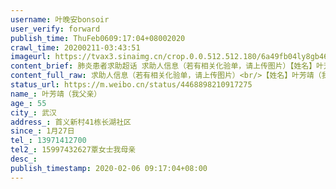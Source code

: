 ```yaml
---
username: 叶晚安bonsoir
user_verify: forward
publish_time: ThuFeb0609:17:04+08002020
crawl_time: 20200211-03:43:51
imageurl: https://tvax3.sinaimg.cn/crop.0.0.512.512.180/6a49fb04ly8gb46i8wd05j20e80e80t1.jpg?KID=imgbed,tva&Expires=1581374075&ssig=y0UPWB6kFl,http://n.sinaimg.cn/photo/5213b46e/20181127/timeline_card_small_super_default.png,https://wx1.sinaimg.cn/orj360/6a49fb04ly1gbmeo6hin0j20mi0u0aea.jpg,https://wx2.sinaimg.cn/orj360/6a49fb04ly1gbmeojzchoj22c0340e82.jpg,https://wx4.sinaimg.cn/orj360/6a49fb04ly1gbmeonxf71j20u00u0wfz.jpg,https://wx1.sinaimg.cn/orj360/6a49fb04ly1gbmeovidqcj20u00u0dn1.jpg,https://wx4.sinaimg.cn/orj360/6a49fb04ly1gbmeo5m2enj20u00u0wfh.jpg,https://wx4.sinaimg.cn/orj360/6a49fb04ly1gbmeo5zf9wj20u00u0ad3.jpg,https://wx3.sinaimg.cn/orj360/6a49fb04ly1gbmeo6tcyvj20u00u0401.jpg
content_brief: 肺炎患者求助超话 求助人信息（若有相关化验单，请上传图片）【姓名】叶芳靖（我父亲）【年龄】55【所在城市】武汉【所在小区、社区】首义新村41栋 长湖社区【患病时间】1月27日【联系方式】13971412700 【其他紧急联系人】15997432627覃女士我母亲【病情描述】【1月26日】父亲开始咳嗽， ...全文
content_full_raw: 求助人信息（若有相关化验单，请上传图片）<br/>【姓名】叶芳靖（我父亲）<br/>【年龄】55<br/>【所在城市】武汉<br/>【所在小区、社区】首义新村41栋长湖社区<br/>【患病时间】1月27日<br/>【联系方式】13971412700<br/>【其他紧急联系人】15997432627覃女士我母亲<br/>【病情描述】<br/>【1月26日】父亲开始咳嗽，胸闷，呼吸不畅。<br/>【1月27日】于社区医院就诊，拍ct，采血。但无试剂盒，无法确诊。医生建议居家隔离。<br/>【之后几天】父亲连续几天低烧，胸闷，咳嗽，乏力，没有食欲。我和母亲多次与社区联系求助，但被告知社区人员只能上报和登记。联系多家医院也被告知没有床位，患者只能自救。期间父亲又一次去了三医院再一次进行检查，结果是病情变得恶劣，双肺多发感染病灶，患者高度疑似。但人民医院和三医院依旧无法给父亲确诊。仍旧只能在家自行隔离。<br/>【2月2日】社区发了试剂盒，父亲终于等到了希望可以于6日确诊拿到结果。<br/>【2月6日】在等待结果的这几天，父亲依旧发热咳嗽，呼吸极度不畅，并且开始拉水样便，目前十分虚弱，尤其今早，父亲脉搏微弱，心跳十分缓慢，全身冰冷，说话接不上气。父亲现在十分绝望，我们极力安慰父亲，但交谈中他已经有了轻生的念头。<br/>我和妈妈心在十分焦急和痛心，多次联系医院和社区无果，120也告诉我们他们无能为力，他们只能把病人放到发热门诊，并不能保证让医院对患者得到有效救治。<br/>【🙏🙏🙏】无奈之下寻求广大好心网友们的帮助，希望有好心人能救救我爸爸！救救我爸爸吧！求求大家了！<ahref='/n/央视新闻'>@央视新闻</a><ahref='/n/武汉晚报'>@武汉晚报</a><ahref='/n/楚天都市报'>@楚天都市报</a><ahref='/n/今日头条'>@今日头条</a><ahref='/n/12345'>@12345</a><ahref='/n/凤凰网'>@凤凰网</a><adata-url="http://t.cn/z82he9j"href="http://weibo.com/p/100101B2094757D06BA2F44893"data-hide=""><spanclass='url-icon'><imgstyle='width:1rem;height:1rem'src='https://h5.sinaimg.cn/upload/2015/09/25/3/timeline_card_small_location_default.png'></span><spanclass="surl-text">武汉·武汉首义路</span></a>
status_url: https://m.weibo.cn/status/4468898210917275
name_: 叶芳靖（我父亲）
age_: 55
city_: 武汉
address_: 首义新村41栋长湖社区
since_: 1月27日
tel_: 13971412700
tel2_: 15997432627覃女士我母亲
desc_: 
publish_timestamp: 2020-02-06 09:17:04+08:00
---
```

